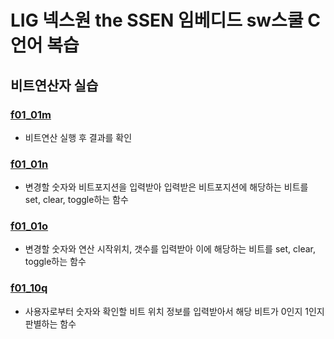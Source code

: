 # LIG 넥스원 the SSEN 임베디드 sw스쿨 C언어 복습

## 비트연산자 실습
### [f01_01m](https://github.com/SnowMate318/c_exercise/blob/9a999022c7923922bf16cb00ddc5eaf6d14f731d/c_exercise/bit_operation.c#L3-L26)

 - 비트연산 실행 후 결과를 확인

### [f01_01n](https://github.com/SnowMate318/c_exercise/blob/9a999022c7923922bf16cb00ddc5eaf6d14f731d/c_exercise/bit_operation.c#L28-L59)

 - 변경할 숫자와 비트포지션을 입력받아 입력받은 비트포지션에 해당하는 비트를 set, clear, toggle하는 함수

### [f01_01o](https://github.com/SnowMate318/c_exercise/blob/9a999022c7923922bf16cb00ddc5eaf6d14f731d/c_exercise/bit_operation.c#L60-L87)

 - 변경할 숫자와 연산 시작위치, 갯수를 입력받아 이에 해당하는 비트를 set, clear, toggle하는 함수

### [f01_10q](https://github.com/SnowMate318/c_exercise/blob/9a999022c7923922bf16cb00ddc5eaf6d14f731d/c_exercise/bit_operation.c#L88-L1057)

 - 사용자로부터 숫자와 확인할 비트 위치 정보를 입력받아서 해당 비트가 0인지 1인지 판별하는 함수

